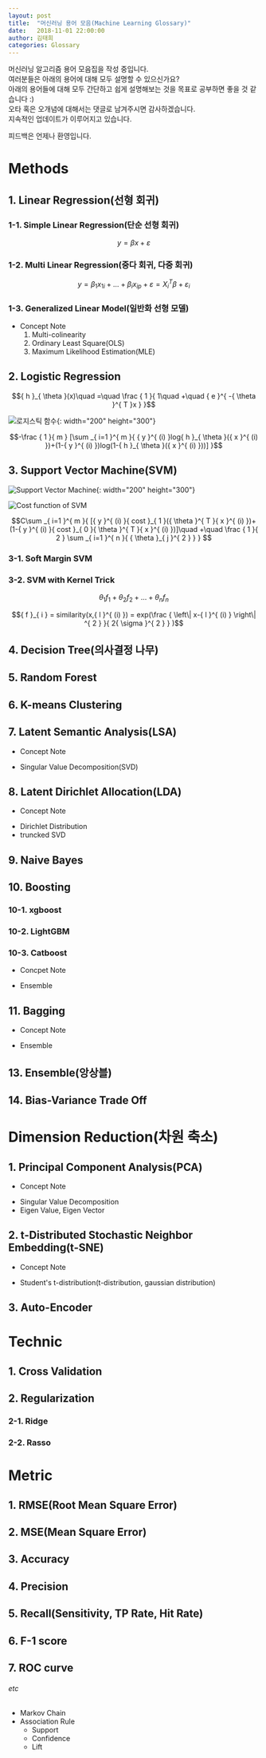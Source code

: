 ```yaml
---
layout: post
title:  "머신러닝 용어 모음(Machine Learning Glossary)"
date:   2018-11-01 22:00:00
author: 김태희
categories: Glossary
---
```


머신러닝 알고리즘 용어 모음집을 작성 중입니다.  
여러분들은 아래의 용어에 대해 모두 설명할 수 있으신가요?  
아래의 용어들에 대해 모두 간단하고 쉽게 설명해보는 것을 목표로 공부하면 좋을 것 같습니다 :)  
오타 혹은 오개념에 대해서는 댓글로 남겨주시면 감사하겠습니다.  
지속적인 업데이트가 이루어지고 있습니다.  

피드백은 언제나 환영입니다.

# Methods

## 1. Linear Regression(선형 회귀)

### 1-1. Simple Linear Regression(단순 선형 회귀)

$$ y = \beta x + \varepsilon $$

### 1-2. Multi Linear Regression(중다 회귀, 다중 회귀)

$$ y = { \beta  }_{ 1 }{ x }_{ 1i } + ... + { \beta  }_{ i }{ x }_{ ip } + \varepsilon = { X }_{ i }^{ T }\beta + { \varepsilon  }_{ i } $$

### 1-3. Generalized Linear Model(일반화 선형 모델)

* Concept Note
  1. Multi-colinearity
  2. Ordinary Least Square(OLS)
  3. Maximum Likelihood Estimation(MLE)

## 2. Logistic Regression

$${ h }_{ \theta  }(x)\quad =\quad \frac { 1 }{ 1\quad +\quad { e }^{ -{ \theta  }^{ T }x } }$$

![로지스틱 함수](https://upload.wikimedia.org/wikipedia/commons/thumb/8/88/Logistic-curve.svg/480px-Logistic-curve.svg.png){: width="200" height="300"}

$$-\frac { 1 }{ m } [\sum _{ i=1 }^{ m }{ { y }^{ (i) }log{ h }_{ \theta  }({ x }^{ (i) })+(1-{ y }^{ (i) })log(1-{ h }_{ \theta  }({ x }^{ (i) }))] }$$

## 3. Support Vector Machine(SVM)

![Support Vector Machine](https://encrypted-tbn0.gstatic.com/images?q=tbn:ANd9GcS1IQUL_6FPoOQEzmwZBhX2JAhAokXfdJ_9te01U2qE2sNEBoTMAA){: width="200" height="300"}

![Cost function of SVM](http://www.holehouse.org/mlclass/12_Support_Vector_Machines_files/Image%20[12].png)

$$C\sum _{ i=1 }^{ m }{ [{ y }^{ (i) }{ cost }_{ 1 }({ \theta  }^{ T }{ x }^{ (i) })+(1-{ y }^{ (i) }{ cost }_{ 0 }{ \theta  }^{ T }{ x }^{ (i) })]\quad +\quad \frac { 1 }{ 2 } \sum _{ i=1 }^{ n }{ { \theta  }_{ j }^{ 2 } }  } $$

### 3-1. Soft Margin SVM

### 3-2. SVM with Kernel Trick

$${ \theta  }_{ 1 }{ f }_{ 1 }+{ \theta  }_{ 2 }{ f }_{ 2 }+...+{ \theta  }_{ n }{ f }_{ n }$$

$${ f }_{ i } = similarity(x,{ l }^{ (i) }) = exp(\frac { \left\| x-{ l }^{ (i) } \right\| ^{ 2 } }{ 2{ \sigma  }^{ 2 } } )$$

## 4. Decision Tree(의사결정 나무)

## 5. Random Forest

## 6. K-means Clustering

## 7. Latent Semantic Analysis(LSA)

* Concept Note
 - Singular Value Decomposition(SVD)

## 8. Latent Dirichlet Allocation(LDA)

* Concept Note
 - Dirichlet Distribution
 - truncked SVD
## 9. Naive Bayes

## 10. Boosting

### 10-1. xgboost
### 10-2. LightGBM
### 10-3. Catboost

* Concpet Note
 - Ensemble

## 11. Bagging

* Concept Note
 - Ensemble

## 13. Ensemble(앙상블)

## 14. Bias-Variance Trade Off

# Dimension Reduction(차원 축소)

## 1. Principal Component Analysis(PCA)

* Concept Note
 - Singular Value Decomposition
 - Eigen Value, Eigen Vector

## 2. t-Distributed Stochastic Neighbor Embedding(t-SNE)

* Concept Note
 - Student's t-distribution(t-distribution, gaussian distribution)

## 3. Auto-Encoder

# Technic

## 1. Cross Validation

## 2. Regularization

### 2-1. Ridge

### 2-2. Rasso

# Metric

## 1. RMSE(Root Mean Square Error)

## 2. MSE(Mean Square Error)

## 3. Accuracy

## 4. Precision

## 5. Recall(Sensitivity, TP Rate, Hit Rate)

## 6. F-1 score

## 7. ROC curve

###### etc
- Markov Chain
- Association Rule
  - Support
  - Confidence
  - Lift
